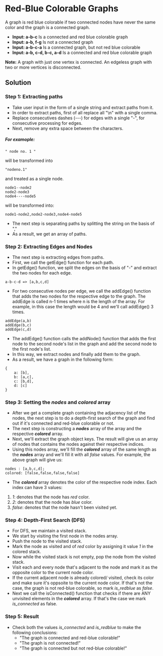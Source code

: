 # Red-Blue Colorable Graphs

A graph is red blue colorable if two connected nodes have
never the same color and the graph is a connected graph. 
- **Input: a-b-c**
Is a connected and red blue colorable graph
- **Input: a-b, f-g**
Is not a connected graph
- **Input: a-b-c-a**
Is a connected graph, but not red blue colorable
- **Input: a-b, c-d, b-c, a-d**
Is a connected and red blue colorable graph

**Note:** A graph with just one vertex is connected. An edgeless graph with two or more vertices is disconnected.
## Solution

### Step 1: Extracting paths
* Take user input in the form of a single string and extract paths from it.
* In order to extract paths, first of all replace all "\n" with a single comma.
* Replace consecutives dashes (---) for edges with a single "-", for consecutive processing for edges. 
* Next, remove any extra space between the characters. 
##### For examople: 
````
" node no. 1 " 
````
will be transformed into 
````
"nodeno.1" 
````
and treated as a single node.
````
node1--node2
node2-node3
node4----node5
````
will be transformed into:
````
node1-node2,node2-node3,node4-node5
````
* The next step is separating paths by splitting the string on the basis of ","
* As a result, we get an array of paths.
### Step 2: Extracting Edges and Nodes
* The next step is extracting edges from paths.
* First, we call the getEdge() function for each path.
* In getEdge() function, we split the edges on the basis of "-" and extract the two nodes for each edge.
````
a-b-c-d => [a,b,c,d]
````
* For two consecutive nodes per edge, we call the addEdge() function that adds the two nodes for the respective edge to the graph. The addEdge is called n-1 times where n is the length of the array. For example, in this case the length would be 4 and we'll call addEdge() 3 times. 
````
addEdge(a,b)
addEdge(b,c)
addEdge(c,d) 
````
* The addEdge() function calls the addNode() function that adds the first node to the second node's list in the graph and add the second node to the first node's list.
* In this way, we extract nodes and finally add them to the graph.
* As a result, we have a graph in the following form:
````
{ 
    a: [b],
    b: [a,c],
    c: [b,d],
    d: [c]
}
````
### Step 3: Setting the *nodes* and  *colored* array
* After we get a complete graph containing the adjacency list of the nodes, the next step is to do a depth-first search of the graph and find out if it's connected and red-blue colorable or not.
* The next step is constructing a ***nodes*** array of the array and the respective ***colored*** array.
* Next, we'll extract the graph object keys. The result will give us an array of nodes that contains the nodes against their respective indices. 
* Using this nodes array, we'll fill the ***colored*** array of the same length as the ***nodes*** array and we'll fill it with all *false* values.
For example, the above graph will give us:
````
nodes : [a,b,c,d];
colored: [false,false,false,false]
````
* The  ***colored*** array denotes the color of the respective node index. Each index can have 3 values:
1. *1*: denotes that the node has *red* color.
2. *2*: denotes that the node has *blue* color.
3. *false*: denotes that the node hasn't been visited yet.

### Step 4: Depth-First Search (DFS)
* For DFS, we maintain a visited stack.
* We start by visiting the first node in the nodes array.
* Push the node to the visited stack.
* Mark the node as visited and of *red* color by assigning it value *1* in the colored stack.
* Now while the visited stack is not empty, pop the node from the visited stack.
* Visit each and every node that's adjacent to the node and mark it as the opposite color to the current node color.
* If the current adjacent node is already colored/ visited, check its color and make sure it's oppsoite to the current node color. If that's not the case, the graph is not red-blue colorable, so mark *is_redblue* as *false*.
* Next we call the isConnected() function that checks if there are ANY unvisited elements in the ***colored*** array. If that's the case we mark *is_connected* as false.

### Step 5: Result
* Check both the values *is_connected* and *is_redblue* to make the following conclusions:
    - "The graph is connected and red-blue colorable!"
    - "The graph is not connected!"
    - "The graph is connected but not red-blue colorable!"

